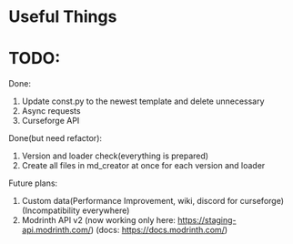 # Useful Things

# TODO:
Done:

1. Update const.py to the newest template and delete unnecessary
2. Async requests
3. Curseforge API


Done(but need refactor):

1. Version and loader check(everything is prepared)
2. Create all files in md_creator at once for each version and loader

Future plans:

1. Custom data(Performance Improvement, wiki, discord for curseforge)(Incompatibility everywhere)
2. Modrinth API v2 (now working only here: https://staging-api.modrinth.com/) (docs: https://docs.modrinth.com/)


